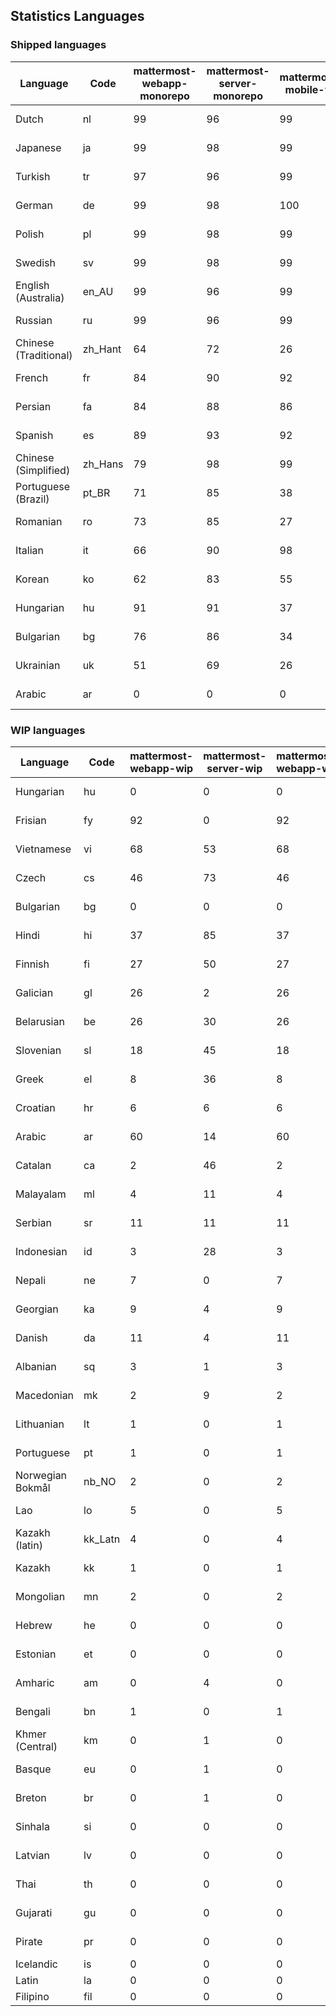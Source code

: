 ## Statistics Languages ##
###  Shipped languages  ###
|Language|Code|mattermost-webapp-monorepo|mattermost-server-monorepo|mattermost-mobile-v2|mattermost-desktop|focalboard-webapp|playbooks-webapp|calls-webapp|Total|Last Modified|
|---|---|---|---|---|---|---|---|---|---|---|
|Dutch|nl| 99| 96| 99| 100| 97| 100| 91| 98|2023-03-31T20:15:20.988736Z|
|Japanese|ja| 99| 98| 99| 100| 97| 100| 0| 98|2023-03-31T20:15:12.885149Z|
|Turkish|tr| 97| 96| 99| 100| 97| 100| 0| 96|2023-03-31T20:15:51.908429Z|
|German|de| 99| 98| 100| 100| 100| 100| 100| 95|2023-03-31T20:14:36.120462Z|
|Polish|pl| 99| 98| 99| 100| 97| 100| 0| 95|2023-03-31T20:15:25.113864Z|
|Swedish|sv| 99| 98| 99| 100| 97| 100| 0| 95|2023-03-31T20:15:47.484341Z|
|English (Australia)|en_AU| 99| 96| 99| 100| 97| 99| 0| 94|2023-03-31T20:13:30.807619Z|
|Russian|ru| 99| 96| 99| 100| 74| 59| 0| 93|2023-03-31T20:15:41.975042Z|
|Chinese (Traditional)|zh_Hant| 64| 72| 26| 0| 97| 0| 0| 82|2023-03-31T20:16:09.532958Z|
|French|fr| 84| 90| 92| 96| 84| 27| 0| 80|2023-03-31T20:14:53.169425Z|
|Persian|fa| 84| 88| 86| 100| 26| 1| 0| 71|2023-03-31T20:14:49.438930Z|
|Spanish|es| 89| 93| 92| 98| 47| 0| 20| 69|2023-03-31T20:14:46.414158Z|
|Chinese (Simplified)|zh_Hans| 79| 98| 99| 100| 97| 0| 0| 69|2023-03-31T20:16:00.193549Z|
|Portuguese (Brazil)|pt_BR| 71| 85| 38| 44| 100| 0| 63| 68|2023-03-31T20:15:30.067591Z|
|Romanian|ro| 73| 85| 27| 0| 0| 0| 0| 67|2023-03-31T20:15:35.372083Z|
|Italian|it| 66| 90| 98| 5| 62| 0| 0| 65|2023-03-31T20:15:07.137144Z|
|Korean|ko| 62| 83| 55| 100| 90| 53| 0| 65|2023-03-31T20:15:16.302324Z|
|Hungarian|hu| 91| 91| 37| 99| 90| 81| 0| 63|2023-03-31T20:15:00.966913Z|
|Bulgarian|bg| 76| 86| 34| 0| 0| 0| 0| 52|2023-03-31T20:14:32.200652Z|
|Ukrainian|uk| 51| 69| 26| 79| 53| 0| 0| 45|2023-03-31T20:15:54.329571Z|
|Arabic|ar| 0| 0| 0| 45| 45| 0| 0| 16|2023-03-30T14:03:02.494432Z|
###  WIP languages  ###
|Language|Code|mattermost-webapp-wip|mattermost-server-wip|mattermost-webapp-wip|Total|Last Modified|
|---|---|---|---|---|---|--|
|Hungarian|hu| 0| 0| 0| 63|2023-03-31T20:15:00.966913Z|
|Frisian|fy| 92| 0| 92| 61|2023-03-30T14:04:28.368728Z|
|Vietnamese|vi| 68| 53| 68| 59|2023-03-30T14:07:38.949883Z|
|Czech|cs| 46| 73| 46| 57|2023-03-30T14:03:41.659147Z|
|Bulgarian|bg| 0| 0| 0| 52|2023-03-31T20:14:32.200652Z|
|Hindi|hi| 37| 85| 37| 49|2023-03-30T14:04:54.856447Z|
|Finnish|fi| 27| 50| 27| 34|2023-03-30T14:04:14.936366Z|
|Galician|gl| 26| 2| 26| 31|2023-02-16T10:53:47.791156Z|
|Belarusian|be| 26| 30| 26| 27|2023-03-30T14:03:09.873427Z|
|Slovenian|sl| 18| 45| 18| 23|2023-03-30T14:07:12.677627Z|
|Greek|el| 8| 36| 8| 22|2023-03-30T14:03:55.229463Z|
|Croatian|hr| 6| 6| 6| 17|2023-03-30T09:46:01.311826Z|
|Arabic|ar| 60| 14| 60| 16|2023-03-30T14:03:02.494432Z|
|Catalan|ca| 2| 46| 2| 15|2023-02-22T22:19:51.633986Z|
|Malayalam|ml| 4| 11| 4| 13|2023-01-20T12:30:29.426169Z|
|Serbian|sr| 11| 11| 11| 13|2023-03-30T14:07:25.635161Z|
|Indonesian|id| 3| 28| 3| 11|2023-01-20T12:30:26.132977Z|
|Nepali|ne| 7| 0| 7| 11|2023-03-30T14:06:47.028356Z|
|Georgian|ka| 9| 4| 9| 8|2023-03-30T09:46:07.543767Z|
|Danish|da| 11| 4| 11| 8|2023-02-28T08:17:12.460986Z|
|Albanian|sq| 3| 1| 3| 8|2023-03-30T14:07:18.996586Z|
|Macedonian|mk| 2| 9| 2| 5|2023-02-16T10:52:34.237243Z|
|Lithuanian|lt| 1| 0| 1| 4|2023-03-26T20:33:26.682723Z|
|Portuguese|pt| 1| 0| 1| 4|2023-03-30T09:46:17.867459Z|
|Norwegian Bokmål|nb_NO| 2| 0| 2| 4|2023-03-30T09:46:13.174135Z|
|Lao|lo| 5| 0| 5| 3|2023-01-28T03:29:57.636840Z|
|Kazakh (latin)|kk_Latn| 4| 0| 4| 3|2023-01-09T16:04:40.142668Z|
|Kazakh|kk| 1| 0| 1| 2|2023-01-20T12:30:28.434837Z|
|Mongolian|mn| 2| 0| 2| 2|2023-02-16T02:00:14.011643Z|
|Hebrew|he| 0| 0| 0| 1|2023-01-20T12:30:24.610278Z|
|Estonian|et| 0| 0| 0| 1|2022-06-16T11:17:55.844464Z|
|Amharic|am| 0| 4| 0| 1|2020-07-04T19:22:35.416407Z|
|Bengali|bn| 1| 0| 1| 1|2022-06-18T00:07:36.707192Z|
|Khmer (Central)|km| 0| 1| 0| 0|2022-05-06T14:27:58.323957Z|
|Basque|eu| 0| 1| 0| 0|2021-06-22T14:46:44.626603Z|
|Breton|br| 0| 1| 0| 0|2022-10-20T14:33:30.929526Z|
|Sinhala|si| 0| 0| 0| 0|2022-10-24T11:26:43.423982Z|
|Latvian|lv| 0| 0| 0| 0|2022-12-17T23:24:22.390841Z|
|Thai|th| 0| 0| 0| 0|2022-05-03T14:48:59.991556Z|
|Gujarati|gu| 0| 0| 0| 0|2021-09-27T12:12:04.194601Z|
|Pirate|pr| 0| 0| 0| 0|2022-06-28T08:46:29.046651Z|
|Icelandic|is| 0| 0| 0| 0||
|Latin|la| 0| 0| 0| 0||
|Filipino|fil| 0| 0| 0| 0||
